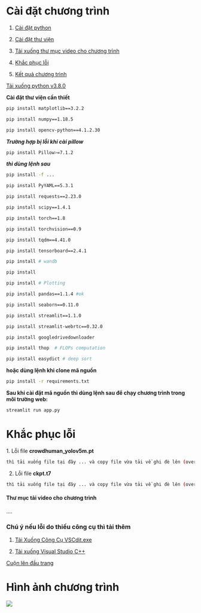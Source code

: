 <h1 id="top_page">Cài đặt chương trình</h1>

1. <a href="#install_py">Cài đặt python</a>

2. <a href="#install_lib">Cài đặt thư viện</a>

3. <a href="#download_video">Tải xuống thư mục video cho chương trình</a>

4. <a href="#fix_more">Khắc phục lỗi</a>

5. <a href="#result_program">Kết quả chương trình</a>

<p id="install_py">
<a href="https://fa.getpedia.net/data?q=1EDM1YjN4UDO1QTN1UjN4MjN8JDMzATM8VGel5CdpJmMz0CMtgTLz0ibvhGd5B3LxIzLwEzL5EDMy8SZslmZvEGdhR2L">Tải xuống python v3.8.0</a>
</p>

<p id="install_lib"><b>Cài đặt thư viện cần thiết</b></p>

```bash
pip install matplotlib==3.2.2
```

```bash
pip install numpy==1.18.5
```

```bash
pip install opencv-python==4.1.2.30
```

**_Trường hợp bị lỗi khi cài pillow_**

```bash
pip install Pillow>=7.1.2
```

**_thì dùng lệnh sau_**

```bash
pip install -f ...
```

```bash
pip install PyYAML==5.3.1
```

```bash
pip install requests==2.23.0
```

```bash
pip install scipy==1.4.1
```

```bash
pip install torch==1.8
```

```bash
pip install torchvision==0.9
```

```bash
pip install tqdm==4.41.0
```

```bash
pip install tensorboard==2.4.1
```

```bash
pip install # wandb
```

```bash
pip install
```

```bash
pip install # Plotting
```

```bash
pip install pandas==1.1.4 #ok
```

```bash
pip install seaborn==0.11.0
```

```bash
pip install streamlit==1.1.0
```

```bash
pip install streamlit-webrtc==0.32.0
```

```bash
pip install googledrivedownloader
```

```bash
pip install thop  # FLOPs computation
```

```bash
pip install easydict # deep sort
```

<b>hoặc dùng lệnh <b>khi clone mã nguồn</b></b>

```bash
pip install -r requirements.txt
```

**Sau khi cài đặt mã nguồn thì dùng lệnh sau để chạy chương trình trong môi trường web:**

```bash
streamlit run app.py
```

<h1 id="fix_more">Khắc phục lỗi</h1>
1. Lỗi file <b>crowdhuman_yolov5m.pt</b>

```bash
thì tải xuống file tại đây ... và copy file vừa tải về ghi đè lên (overide)
```

2. Lỗi file <b>ckpt.t7</b>

```bash
thì tải xuống file tại đây ... và copy file vừa tải về ghi đè lên (overide)
```

<h4 id="download_video">Thư mục tải video cho chương trình</h4>
....

### Chú ý nếu lỗi do thiếu công cụ thì tải thêm

1. [Tải Xuống Công Cụ VSCdit.exe](https://download.visualstudio.microsoft.com/download/pr/1754ea58-11a6-44ab-a262-696e194ce543/3642E3F95D50CC193E4B5A0B0FFBF7FE2C08801517758B4C8AEB7105A091208A/VC_redist.x64.exe)

2. [Tải xuống Visual Studio C++](https://aka.ms/vs/17/release/vs_BuildTools.exe)

<a href="#top_page">Cuộn lên đầu trang</a>

<h1 id="result_program">Hình ảnh chương trình</h1>

<img src="../realtime-tracking-main/data/images/image.png" />
